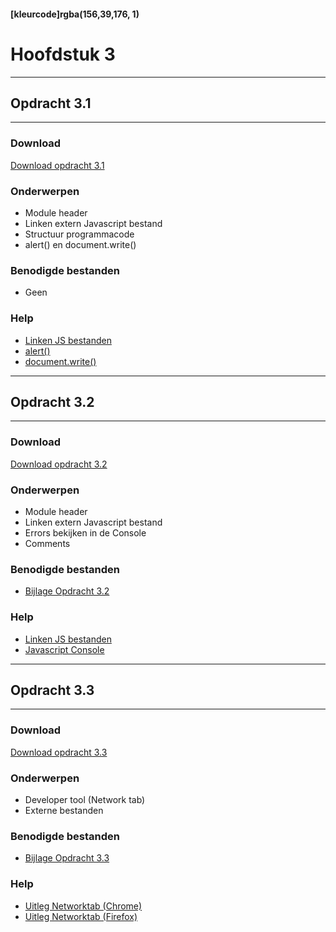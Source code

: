 #### [kleurcode]rgba(156,39,176, 1)

# Hoofdstuk 3

---
## Opdracht 3.1
---

### Download
<a href="https://elo.kw1c.nl/CMS/Studie/811%20ICT-Academie/811%20VakkenInhoud/%5BB.16%20JAV%5D%20Javascript/25187%20%C2%A0%20Applicatie-%20en%20mediaontwikkelaar/Periode%2001/Productie/02.%20Opdrachten/Hoofdstuk%203/Opdracht%203.1.pdf" target="_blank">Download opdracht 3.1</a>

### Onderwerpen
- Module header
- Linken extern Javascript bestand
- Structuur programmacode
- alert() en document.write()


### Benodigde bestanden
- Geen

### Help
- <a href="https://www.w3schools.com/tags/att_script_src.asp" target="_blank">Linken JS bestanden</a>
- <a href="https://www.w3schools.com/jsref/met_win_alert.asp" target="_blank">alert()</a>
- <a href="https://www.w3schools.com/jsref/met_doc_write.asp" target="_blank">document.write()</a>


---
## Opdracht 3.2
---

### Download
<a href="https://elo.kw1c.nl/CMS/Studie/811%20ICT-Academie/811%20VakkenInhoud/%5BB.16%20JAV%5D%20Javascript/25187%20%C2%A0%20Applicatie-%20en%20mediaontwikkelaar/Periode%2001/Productie/02.%20Opdrachten/Hoofdstuk%203/Opdracht%203.2.pdf" target="_blank">Download opdracht 3.2</a>

### Onderwerpen
- Module header
- Linken extern Javascript bestand
- Errors bekijken in de Console
- Comments


### Benodigde bestanden
- <a href="https://elo.kw1c.nl/CMS/Studie/811%20ICT-Academie/811%20VakkenInhoud/%5BB.16%20JAV%5D%20Javascript/25187%20%C2%A0%20Applicatie-%20en%20mediaontwikkelaar/Periode%2001/Productie/02.%20Opdrachten/Hoofdstuk%203/Bijlage%20Opdracht%203.2.zip">Bijlage Opdracht 3.2</a>

### Help
- <a href="https://www.w3schools.com/tags/att_script_src.asp" target="_blank">Linken JS bestanden</a>
- <a href="https://webmasters.stackexchange.com/questions/8525/how-do-i-open-the-javascript-console-in-different-browsers" target="_blank">Javascript Console</a>

---
## Opdracht 3.3
---

### Download
<a href="https://elo.kw1c.nl/CMS/Studie/811%20ICT-Academie/811%20VakkenInhoud/%5BB.16%20JAV%5D%20Javascript/25187%20%C2%A0%20Applicatie-%20en%20mediaontwikkelaar/Periode%2001/Productie/02.%20Opdrachten/Hoofdstuk%203/Opdracht%203.3.pdf" target="_blank">Download opdracht 3.3</a>

### Onderwerpen
- Developer tool (Network tab)
- Externe bestanden

### Benodigde bestanden
- <a href="https://elo.kw1c.nl/CMS/Studie/811%20ICT-Academie/811%20VakkenInhoud/%5BB.16%20JAV%5D%20Javascript/25187%20%C2%A0%20Applicatie-%20en%20mediaontwikkelaar/Periode%2001/Productie/02.%20Opdrachten/Hoofdstuk%203/Bijlage%20Opdracht%203.3.docx" target="_blank">Bijlage Opdracht 3.3</a>

### Help
- <a href="https://developers.google.com/web/tools/chrome-devtools/network-performance/resource-loading" target="_blank">Uitleg Networktab (Chrome)</a>
- <a href="https://developer.mozilla.org/en-US/docs/Tools/Network_Monitor" target="_blank">Uitleg Networktab (Firefox)</a>